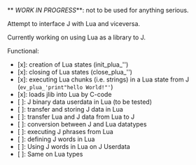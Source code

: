 ** _WORK IN PROGRESS_**: not to be used for anything serious.

Attempt to interface J with Lua and viceversa.

Currently working on using Lua as a library to J.

Functional:
- [x]: creation of Lua states (init_plua_'')
- [x]: closing of Lua states  (close_plua_'')
- [x]: executing Lua chunks (i.e. strings) in a Lua state from J (`ev_plua_'print"hello World!"'`)
- [x]: loads jlib into Lua by C-code
- [ ]: J binary data userdata in Lua (to be tested)
- [ ]: transfer and storing J data in Lua
- [ ]: transfer Lua and J data from Lua to J
- [ ]: conversion between J and Lua datatypes
- [ ]: executing J phrases from Lua
- [ ]: defining J words in Lua
- [ ]: Using J words in Lua on J Userdata
- [ ]: Same on Lua types  
